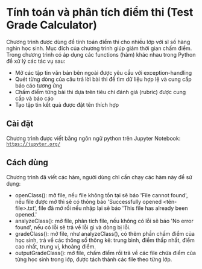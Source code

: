 # Tính toán và phân tích điểm thi (Test Grade Calculator)
Chương trình được dùng để tính toán điểm thi cho nhiều lớp với sĩ số hàng nghìn học sinh.
Mục đích của chương trình giúp giảm thời gian chấm điểm.
Trong chương trình có áp dụng các functions (hàm) khác nhau trong Python để xử lý các tác vụ sau: 

* Mở các tập tin văn bản bên ngoài được yêu cầu với exception-handling
* Quét từng dòng của câu trả lời bài thi để tìm dữ liệu hợp lệ và cung cấp báo cáo tương ứng
* Chấm điểm từng bài thi dựa trên tiêu chí đánh giá (rubric) được cung cấp và báo cáo
* Tạo tập tin kết quả được đặt tên thích hợp

## Cài đặt
Chương trình được viết bằng ngôn ngữ python trên Jupyter Notebook:
<code>https://jupyter.org/</code>

## Cách dùng
Chương trình đã viết các hàm, người dùng chỉ cần chạy các hàm này để sử dụng:
* openClass(): mở file, nếu file không tồn tại sẽ báo 'File cannot found', nếu file được mở thì sẽ có thông báo 'Successfully opened <tên-file>.txt',
file đã mở rồi nếu nhập lại sẽ báo 'This file has already been opened.'
* analyzeClass(): mở file, phân tích file, nếu không có lỗi sẽ báo 'No error found', nếu có lỗi sẽ trả về lỗi gì và dòng bị lỗi.
* gradeClass(): mở file, như analyzeClass(), có thêm phần chấm điểm của học sinh, 
trả về các thông số thông kê: trung bình, điểm thấp nhất, điểm cao nhất, trung vị, khoảng điểm.
* outputGradeClass(): mở file, chấm điểm rồi trả về các file chứa điểm của từng học sinh trong lớp, được tách thành các file theo từng lớp.

